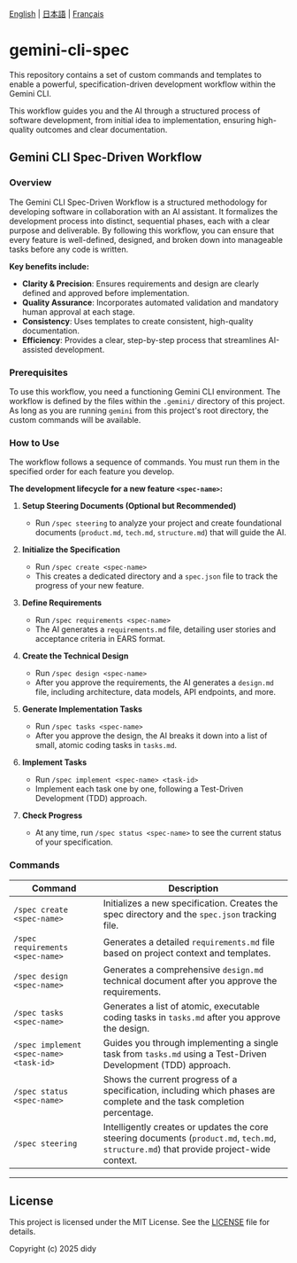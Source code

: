 [English](README.md) | [日本語](README_ja.md) | [Français](README_fr.md)

# gemini-cli-spec

This repository contains a set of custom commands and templates to enable a powerful, specification-driven development workflow within the Gemini CLI.

This workflow guides you and the AI through a structured process of software development, from initial idea to implementation, ensuring high-quality outcomes and clear documentation.

## Gemini CLI Spec-Driven Workflow

### Overview

The Gemini CLI Spec-Driven Workflow is a structured methodology for developing software in collaboration with an AI assistant. It formalizes the development process into distinct, sequential phases, each with a clear purpose and deliverable. By following this workflow, you can ensure that every feature is well-defined, designed, and broken down into manageable tasks before any code is written.

**Key benefits include:**
- **Clarity & Precision**: Ensures requirements and design are clearly defined and approved before implementation.
- **Quality Assurance**: Incorporates automated validation and mandatory human approval at each stage.
- **Consistency**: Uses templates to create consistent, high-quality documentation.
- **Efficiency**: Provides a clear, step-by-step process that streamlines AI-assisted development.

### Prerequisites

To use this workflow, you need a functioning Gemini CLI environment. The workflow is defined by the files within the `.gemini/` directory of this project. As long as you are running `gemini` from this project's root directory, the custom commands will be available.

### How to Use

The workflow follows a sequence of commands. You must run them in the specified order for each feature you develop.

**The development lifecycle for a new feature `<spec-name>`:**

1.  **Setup Steering Documents (Optional but Recommended)**
    - Run `/spec steering` to analyze your project and create foundational documents (`product.md`, `tech.md`, `structure.md`) that will guide the AI.

2.  **Initialize the Specification**
    - Run `/spec create <spec-name>`
    - This creates a dedicated directory and a `spec.json` file to track the progress of your new feature.

3.  **Define Requirements**
    - Run `/spec requirements <spec-name>`
    - The AI generates a `requirements.md` file, detailing user stories and acceptance criteria in EARS format.

4.  **Create the Technical Design**
    - Run `/spec design <spec-name>`
    - After you approve the requirements, the AI generates a `design.md` file, including architecture, data models, API endpoints, and more.

5.  **Generate Implementation Tasks**
    - Run `/spec tasks <spec-name>`
    - After you approve the design, the AI breaks it down into a list of small, atomic coding tasks in `tasks.md`.

6.  **Implement Tasks**
    - Run `/spec implement <spec-name> <task-id>`
    - Implement each task one by one, following a Test-Driven Development (TDD) approach.

7.  **Check Progress**
    - At any time, run `/spec status <spec-name>` to see the current status of your specification.

### Commands

| Command                                   | Description                                                                                                                              |
| ----------------------------------------- | ---------------------------------------------------------------------------------------------------------------------------------------- |
| `/spec create <spec-name>`                | Initializes a new specification. Creates the spec directory and the `spec.json` tracking file.                                           |
| `/spec requirements <spec-name>`          | Generates a detailed `requirements.md` file based on project context and templates.                                                      |
| `/spec design <spec-name>`                | Generates a comprehensive `design.md` technical document after you approve the requirements.                                           |
| `/spec tasks <spec-name>`                 | Generates a list of atomic, executable coding tasks in `tasks.md` after you approve the design.                                          |
| `/spec implement <spec-name> <task-id>`   | Guides you through implementing a single task from `tasks.md` using a Test-Driven Development (TDD) approach.                            |
| `/spec status <spec-name>`                | Shows the current progress of a specification, including which phases are complete and the task completion percentage.                   |
| `/spec steering`                          | Intelligently creates or updates the core steering documents (`product.md`, `tech.md`, `structure.md`) that provide project-wide context. |

---

## License

This project is licensed under the MIT License. See the [LICENSE](LICENSE) file for details.

Copyright (c) 2025 didy
